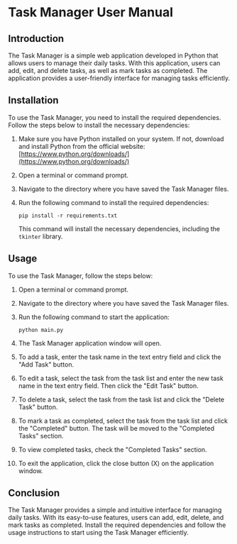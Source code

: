 # Task Manager User Manual

## Introduction

The Task Manager is a simple web application developed in Python that allows users to manage their daily tasks. With this application, users can add, edit, and delete tasks, as well as mark tasks as completed. The application provides a user-friendly interface for managing tasks efficiently.

## Installation

To use the Task Manager, you need to install the required dependencies. Follow the steps below to install the necessary dependencies:

1. Make sure you have Python installed on your system. If not, download and install Python from the official website: [https://www.python.org/downloads/](https://www.python.org/downloads/)

2. Open a terminal or command prompt.

3. Navigate to the directory where you have saved the Task Manager files.

4. Run the following command to install the required dependencies:

   ```
   pip install -r requirements.txt
   ```

   This command will install the necessary dependencies, including the `tkinter` library.

## Usage

To use the Task Manager, follow the steps below:

1. Open a terminal or command prompt.

2. Navigate to the directory where you have saved the Task Manager files.

3. Run the following command to start the application:

   ```
   python main.py
   ```

4. The Task Manager application window will open.

5. To add a task, enter the task name in the text entry field and click the "Add Task" button.

6. To edit a task, select the task from the task list and enter the new task name in the text entry field. Then click the "Edit Task" button.

7. To delete a task, select the task from the task list and click the "Delete Task" button.

8. To mark a task as completed, select the task from the task list and click the "Completed" button. The task will be moved to the "Completed Tasks" section.

9. To view completed tasks, check the "Completed Tasks" section.

10. To exit the application, click the close button (X) on the application window.

## Conclusion

The Task Manager provides a simple and intuitive interface for managing daily tasks. With its easy-to-use features, users can add, edit, delete, and mark tasks as completed. Install the required dependencies and follow the usage instructions to start using the Task Manager efficiently.